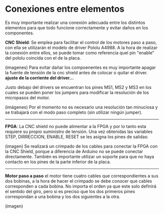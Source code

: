 # Conexiones entre elementos
Es muy importante realizar una conexión adecuada entre los distintos elementos para que todo funcione correctamente y evitar daños en los componentes.

 **CNC Shield**:
Se emplea para facilitar el control de los motores paso a paso, con ella se utilizarán el modelo de driver Pololu A4988.
A la hora de realizar la conexión entre ellos, se puede tomar como referencia quel pin "enable" del pololu coincida con el de la placa.


(imagenes)
Para evitar dañar los compoenentes es muy importante apagar la fuente de tensión de la cnc shield antes de colocar o quitar el driver.
**ajuste de la corriente del driver...**

Justo debajo del drivers se encuentran los pines MS1, MS2 y MS3 en los cuales se pueden poner los jumpers para modificar la resolución de los micropasos del motor.



(imágenes)
Por el momento no es necesario una resolución tan minuciosa y se trabajará con el modo paso completo (sin utilizar ningún jumper).

---
 **FPGA**:
La CNC shield no puede alimentar a la FPGA y por lo tanto esta requiere su propio suministro de tensión. 
Una vez obtenidas las variables STEP, DIRRECCION, ENABLE, RESET se les asigna los pines de salidas:   


(imagen)
Se realizará un crimpado de los cables para conectar la FPGA con la CNC Shield, porque a diferencia de Arduino no se puede conectar directamente. 
También es importante utilizar un soporte para que no haya contacto en los pines de la parte inferior de la placa.

---
**Motor paso a paso**
el motor tiene cuatro cables que correspondientes a sus dos bobinas,  a la hora de hacer el crimpado se debe conocer que cables corresponden a cada bobina.
No importa el orden ya que este solo definirá el sentido del giro, pero si es preciso que los dos primeros pines correspondan a una bobina y los dos siguientes a la otra.


(imagen)
